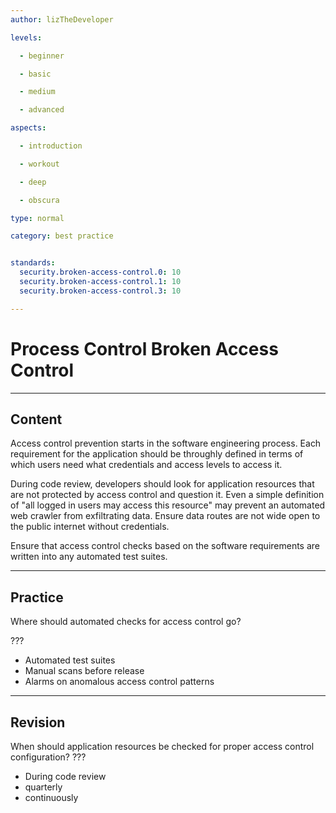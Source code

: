 ```yaml
---
author: lizTheDeveloper

levels:

  - beginner

  - basic

  - medium

  - advanced

aspects:

  - introduction

  - workout

  - deep

  - obscura

type: normal

category: best practice


standards:
  security.broken-access-control.0: 10
  security.broken-access-control.1: 10
  security.broken-access-control.3: 10

---
```


# Process Control Broken Access Control

---
## Content

Access control prevention starts in the software engineering process. Each requirement for the application should be throughly defined in terms of which users need what credentials and access levels to access it.

During code review, developers should look for application resources that are not protected by access control and question it. Even a simple definition of "all logged in users may access this resource" may prevent an automated web crawler from exfiltrating data. Ensure data routes are not wide open to the public internet without credentials.

Ensure that access control checks based on the software requirements are written into any automated test suites.
 
---
## Practice

Where should automated checks for access control go?

???

* Automated test suites
* Manual scans before release
* Alarms on anomalous access control patterns

---
## Revision

When should application resources be checked for proper access control configuration?
???

* During code review
* quarterly
* continuously
